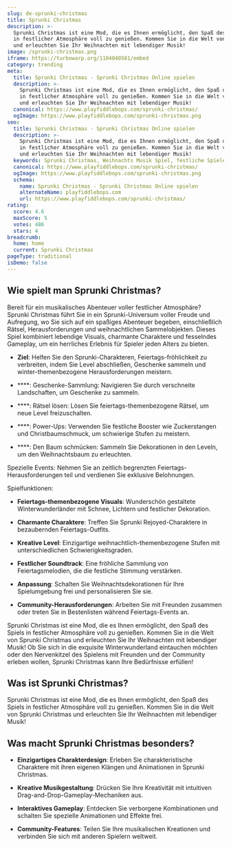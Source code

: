 ```yaml
---
slug: de-sprunki-christmas
title: Sprunki Christmas
description: >-
  Sprunki Christmas ist eine Mod, die es Ihnen ermöglicht, den Spaß des Spiels
  in festlicher Atmosphäre voll zu genießen. Kommen Sie in die Welt von Sprunki Christmas
  und erleuchten Sie Ihr Weihnachten mit lebendiger Musik!
image: /sprunki-christmas.png
iframe: https://turbowarp.org/1104040581/embed
category: trending
meta:
  title: Sprunki Christmas - Sprunki Christmas Online spielen
  description: >-
    Sprunki Christmas ist eine Mod, die es Ihnen ermöglicht, den Spaß des Spiels
    in festlicher Atmosphäre voll zu genießen. Kommen Sie in die Welt von Sprunki Christmas
    und erleuchten Sie Ihr Weihnachten mit lebendiger Musik!
  canonical: https://www.playfiddlebops.com/sprunki-christmas/
  ogImage: https://www.playfiddlebops.com/sprunki-christmas.png
seo:
  title: Sprunki Christmas - Sprunki Christmas Online spielen
  description: >-
    Sprunki Christmas ist eine Mod, die es Ihnen ermöglicht, den Spaß des Spiels
    in festlicher Atmosphäre voll zu genießen. Kommen Sie in die Welt von Sprunki Christmas
    und erleuchten Sie Ihr Weihnachten mit lebendiger Musik!
  keywords: Sprunki Christmas, Weihnachts Musik Spiel, festliche Spiele
  canonical: https://www.playfiddlebops.com/sprunki-christmas/
  ogImage: https://www.playfiddlebops.com/sprunki-christmas.png
  schema:
    name: Sprunki Christmas - Sprunki Christmas Online spielen
    alternateName: playfiddlebops.com
    url: https://www.playfiddlebops.com/sprunki-christmas/
rating:
  score: 4.6
  maxScore: 5
  votes: 486
  stars: 4
breadcrumb:
  home: home
  current: Sprunki Christmas
pageType: traditional
isDemo: false
---
```


## Wie spielt man Sprunki Christmas?

Bereit für ein musikalisches Abenteuer voller festlicher Atmosphäre? Sprunki Christmas führt Sie in ein Sprunki-Universum voller Freude und Aufregung, wo Sie sich auf ein spaßiges Abenteuer begeben, einschließlich Rätsel, Herausforderungen und weihnachtlichen Sammelobjekten. Dieses Spiel kombiniert lebendige Visuals, charmante Charaktere und fesselndes Gameplay, um ein herrliches Erlebnis für Spieler jeden Alters zu bieten.

- **Ziel**: Helfen Sie den Sprunki-Charakteren, Feiertags-fröhlichkeit zu verbreiten, indem Sie Level abschließen, Geschenke sammeln und winter-themenbezogene Herausforderungen meistern.

- ****: Geschenke-Sammlung: Navigieren Sie durch verschneite Landschaften, um Geschenke zu sammeln.

- ****: Rätsel lösen: Lösen Sie feiertags-themenbezogene Rätsel, um neue Level freizuschalten.

- ****: Power-Ups: Verwenden Sie festliche Booster wie Zuckerstangen und Christbaumschmuck, um schwierige Stufen zu meistern.

- ****: Den Baum schmücken: Sammeln Sie Dekorationen in den Leveln, um den Weihnachtsbaum zu erleuchten.

Spezielle Events: Nehmen Sie an zeitlich begrenzten Feiertags-Herausforderungen teil und verdienen Sie exklusive Belohnungen.

Spielfunktionen:

- **Feiertags-themenbezogene Visuals**: Wunderschön gestaltete Winterwunderländer mit Schnee, Lichtern und festlicher Dekoration.

- **Charmante Charaktere**: Treffen Sie Sprunki Rejoyed-Charaktere in bezaubernden Feiertags-Outfits.

- **Kreative Level**: Einzigartige weihnachtlich-themenbezogene Stufen mit unterschiedlichen Schwierigkeitsgraden.

- **Festlicher Soundtrack**: Eine fröhliche Sammlung von Feiertagsmelodien, die die festliche Stimmung verstärken.

- **Anpassung**: Schalten Sie Weihnachtsdekorationen für Ihre Spielumgebung frei und personalisieren Sie sie.

- **Community-Herausforderungen**: Arbeiten Sie mit Freunden zusammen oder treten Sie in Bestenlisten während Feiertags-Events an.

Sprunki Christmas ist eine Mod, die es Ihnen ermöglicht, den Spaß des Spiels in festlicher Atmosphäre voll zu genießen. Kommen Sie in die Welt von Sprunki Christmas und erleuchten Sie Ihr Weihnachten mit lebendiger Musik! Ob Sie sich in die exquisite Winterwunderland eintauchen möchten oder den Nervenkitzel des Spielens mit Freunden und der Community erleben wollen, Sprunki Christmas kann Ihre Bedürfnisse erfüllen!

## Was ist Sprunki Christmas?

Sprunki Christmas ist eine Mod, die es Ihnen ermöglicht, den Spaß des Spiels in festlicher Atmosphäre voll zu genießen. Kommen Sie in die Welt von Sprunki Christmas und erleuchten Sie Ihr Weihnachten mit lebendiger Musik!

## Was macht Sprunki Christmas besonders?

- **Einzigartiges Charakterdesign**: Erleben Sie charakteristische Charaktere mit ihren eigenen Klängen und Animationen in Sprunki Christmas.

- **Kreative Musikgestaltung**: Drücken Sie Ihre Kreativität mit intuitiven Drag-and-Drop-Gameplay-Mechaniken aus.

- **Interaktives Gameplay**: Entdecken Sie verborgene Kombinationen und schalten Sie spezielle Animationen und Effekte frei.

- **Community-Features**: Teilen Sie Ihre musikalischen Kreationen und verbinden Sie sich mit anderen Spielern weltweit.